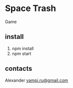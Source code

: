# Space Trash

Game

## install

1. npm install
2. npm start

## contacts

Alexander [yampi.ru@gmail.com](mailto:yampi.ru@gmail.com)